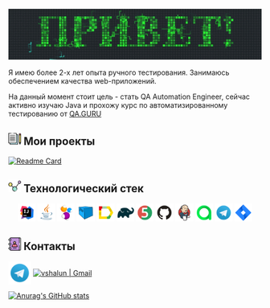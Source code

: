 <p align="center">
    <img title="Hello!" src="images/gif/header.gif">
</p>

Я имею более 2-х лет опыта ручного тестирования. Занимаюсь обеспечением качества web-приложений.

На данный момент стоит цель - стать QA Automation Engineer, сейчас активно изучаю Java и прохожу курс по
автоматизированному тестированию от [QA.GURU](https://qa.guru/)

## <img width="5%" title="My projects" src="images/logo/write.png"> Мои проекты

[![Readme Card](https://github-readme-stats.vercel.app/api/pin/?username=zlw-qa&repo=sbermarket_project)](https://github.com/zlw-qa/sbermarket_project)

## <img width="5%" title="Technologies" src="images/logo/share.png"> Технологический стек

<p align="center">
<img width="7%" title="IntelliJ IDEA" src="images/logo/Intelij_IDEA.svg">
<img width="7%" title="Java" src="images/logo/Java.svg">
<img width="7%" title="Selenide" src="images/logo/Selenide.svg">
<img width="7%" title="Selenoid" src="images/logo/Selenoid.svg">
<img width="7%" title="Allure Report" src="images/logo/Allure_Report.svg">
<img width="7%" title="Gradle" src="images/logo/Gradle.svg">
<img width="7%" title="JUnit5" src="images/logo/JUnit5.svg">
<img width="7%" title="GitHub" src="images/logo/GitHub.svg">
<img width="7%" title="Jenkins" src="images/logo/Jenkins.svg">
<img width="7%" title="Allure TestOps" src="images/logo/Allure_TestOps.svg">
<img width="7%" title="Telegram" src="images/logo/Telegram.svg">
<img width="7%" title="Jira" src="images/logo/Jira.svg">
</p>

## <img width="5%" title="Contacts" src="images/logo/contact.png"> Контакты

[<img title="Telegram" align="center" alt="vshalun | Telegram" width="45px" src="images/logo/Telegram.svg">](https://t.me/vshalun)
[<img title="Gmail"  align="center" alt="vshalun | Gmail" width="40px" src="https://mail.google.com//favicon.ico">](mailto:asdori95@gmail.com)


<p align="center">

[![Anurag's GitHub stats](https://github-readme-stats.vercel.app/api?username=zlw-qa&show_icons=true&theme=synthwave)](https://github.com/anuraghazra/github-readme-stats)

</p>
